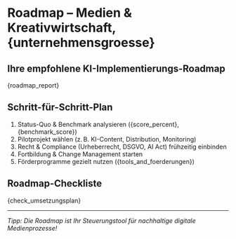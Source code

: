 # Roadmap – Medien & Kreativwirtschaft, {unternehmensgroesse}

## Ihre empfohlene KI-Implementierungs-Roadmap

{roadmap_report}

## Schritt-für-Schritt-Plan

1. Status-Quo & Benchmark analysieren ({score_percent}, {benchmark_score})
2. Pilotprojekt wählen (z. B. KI-Content, Distribution, Monitoring)
3. Recht & Compliance (Urheberrecht, DSGVO, AI Act) frühzeitig einbinden
4. Fortbildung & Change Management starten
5. Förderprogramme gezielt nutzen ({tools_and_foerderungen})

## Roadmap-Checkliste

{check_umsetzungsplan}

---

_Tipp: Die Roadmap ist Ihr Steuerungstool für nachhaltige digitale Medienprozesse!_
